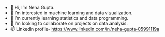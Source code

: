 - 👋 Hi, I’m Neha Gupta.
- 👀 I’m interested in machine learning and data visualization.
- 🌱 I’m currently learning statistics and data programming. 
- 💞️ I’m looking to collaborate on projects on data analysis.
- 📫 LinkedIn profile- https://www.linkedin.com/in/neha-gupta-05991119a

<!---
nehag312/nehag312 is a ✨ special ✨ repository because its `README.md` (this file) appears on your GitHub profile.
You can click the Preview link to take a look at your changes.
--->
